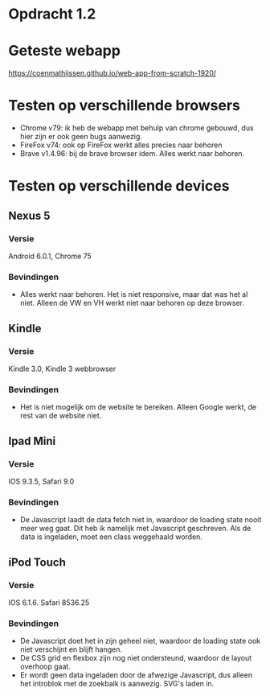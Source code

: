 # Opdracht 1.2
# Geteste webapp
https://coenmathijssen.github.io/web-app-from-scratch-1920/

# Testen op verschillende browsers
- Chrome v79: ik heb de webapp met behulp van chrome gebouwd, dus hier zijn er ook geen bugs aanwezig.
- FireFox v74: ook op FireFox werkt alles precies naar behoren
- Brave v1.4.96: bij de brave browser idem. Alles werkt naar behoren.

# Testen op verschillende devices
## Nexus 5
### Versie
Android 6.0.1, Chrome 75

### Bevindingen
- Alles werkt naar behoren. Het is niet responsive, maar dat was het al niet. Alleen de VW en VH werkt niet naar behoren op deze browser.

## Kindle
### Versie
Kindle 3.0, Kindle 3 webbrowser
### Bevindingen
- Het is niet mogelijk om de website te bereiken. Alleen Google werkt, de rest van de website niet.

## Ipad Mini
### Versie 
IOS 9.3.5, Safari 9.0

### Bevindingen
- De Javascript laadt de data fetch niet in, waardoor de loading state nooit meer weg gaat. Dit heb ik namelijk met Javascript geschreven. Als de data is ingeladen, moet een class weggehaald worden.

## iPod Touch
### Versie
IOS 6.1.6. Safari 8536.25

### Bevindingen
- De Javascript doet het in zijn geheel niet, waardoor de loading state ook niet verschijnt en blijft hangen.
- De CSS grid en flexbox zijn nog niet ondersteund, waardoor de layout overhoop gaat.
- Er wordt geen data ingeladen door de afwezige Javascript, dus alleen het introblok met de zoekbalk is aanwezig. SVG's laden in.
